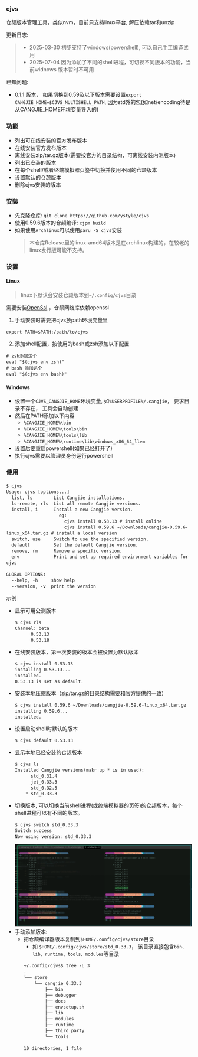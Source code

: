 ### cjvs
仓颉版本管理工具，类似nvm，目前只支持linux平台, 解压依赖tar和unzip

更新日志: 
> - 2025-03-30 初步支持了windows(powershell), 可以自己手工编译试用
> - 2025-07-04 因为添加了不同的shell进程，可切换不同版本的功能，当前widnows 版本暂时不可用


已知问题:
- 0.1.1 版本， 如果切换到0.59及以下版本需要设置`export CANGJIE_HOME=$CJVS_MULTISHELL_PATH`, 因为std外的包(如net/encoding待是从CANGJIE_HOME环境变量导入的)

### 功能
- 列出可在线安装的官方发布版本
- 在线安装官方发布版本
- 离线安装zip/tar.gz版本(需要按官方的目录结构，可离线安装内测版本)
- 列出已安装的版本
- 在每个shell/或者终端模拟器页签中切换并使用不同的仓颉版本
- 设置默认的仓颉版本
- 删除cjvs安装的版本

### 安装
- 先克隆仓库: `git clone https://github.com/ystyle/cjvs`  
- 使用0.59.6版本的仓颉编译: `cjpm build`
- 如果使用`Archlinux`可以使用`paru -S cjvs`安装
  >本仓库Release里的linux-amd64版本是在archlinux构建的，在较老的linux发行版可能不支持。

### 设置

#### Linux
>linux下默认会安装仓颉版本到`~/.config/cjvs`目录

需要安装[OpenSsl](https://cangjie-lang.cn/docs?url=%2F0.53.18%2Fuser_manual%2Fsource_zh_cn%2FAppendix%2Flinux_toolchain_install.html) ，仓颉网络库依赖openssl

1. 手动安装时需要把cjvs放path环境变量里
  ```shell
  export PATH=$PATH:/path/to/cjvs
  ```
2. 添加shell配置，按使用的bash或zsh添加以下配置
  ```shell
  # zsh添加这个
  eval "$(cjvs env zsh)"
  # bash 添加这个
  eval "$(cjvs env bash)"
  ```


#### Windows
- 设置一个`CJVS_CANGJIE_HOME`环境变量, 如`%USERPROFILE%/.cangjie`， 要求目录不存在， 工具会自动创建
- 然后在PATH添加以下内容
  - `%CANGJIE_HOME%\bin`
  - `%CANGJIE_HOME%\tools\bin`
  - `%CANGJIE_HOME%\tools\lib`
  - `%CANGJIE_HOME%\runtime\lib\windows_x86_64_llvm`
- 设置后要重启powershell(如果已经打开了）
- 执行cjvs需要以管理员身份运行powershell


### 使用
```shell
$ cjvs
Usage: cjvs [options...]
  list, ls        List Cangjie installations.
  ls-remote, rls  List all remote Cangjie versions.
  install, i      Install a new Cangjie version. 
                    eg: 
                      cjvs install 0.53.13 # install online
                      cjvs install 0.59.6 ~/Downloads/cangjie-0.59.6-linux_x64.tar.gz # install a local version
  switch, use     Switch to use the specified version.
  default         Set the default Cangjie version.
  remove, rm      Remove a specific version.
  env             Print and set up required environment variables for cjvs

GLOBAL OPTIONS:
  --help, -h     show help
  --version, -v  print the version
```

示例
- 显示可用公测版本
  ```shell
  $ cjvs rls            
  Channel: beta
        0.53.13
        0.53.18
  ```
- 在线安装版本，第一次安装的版本会被设置为默认版本
  ```shell
  $ cjvs install 0.53.13
  installing 0.53.13...
  installed.
  0.53.13 is set as default.
  ```
- 安装本地压缩版本（zip/tar.gz的目录结构需要和官方提供的一致）
  ```shell
  $ cjvs install 0.59.6 ~/Downloads/cangjie-0.59.6-linux_x64.tar.gz
  installing 0.59.6...
  installed.
  ```
- 设置启动shell时默认的版本
  ```shell
  $ cjvs default 0.53.13
  ```
- 显示本地已经安装的仓颉版本
    ```shell
    $ cjvs ls
    Installed Cangjie versions(makr up * is in used):
    	  std_0.31.4
    	  jet_0.33.3
    	  std_0.32.5
    	* std_0.33.3
    ``` 
- 切换版本, 可以切换当前shell进程(或终端模拟器的页签)的仓颉版本，每个shell进程可以有不同的版本。
    ```shell
    $ cjvs switch std_0.33.3
    Switch success
    Now using version: std_0.33.3
    ```
    ![mult shell](assets/multishell.png)
- 手动添加版本: 
  - 把仓颉编译器版本复制到`$HOME/.config/cjvs/store`目录
    - 如 `$HOME/.config/cjvs/store/std_0.33.3`， 该目录直接包含`bin、lib、runtime、tools、modules`等目录 
    ```shell
    ~/.config/cjvs$ tree -L 3
    .
    └── store
        └── cangjie_0.33.3
            ├── bin
            ├── debugger
            ├── docs
            ├── envsetup.sh
            ├── lib
            ├── modules
            ├── runtime
            ├── third_party
            └── tools

    10 directories, 1 file
    ```

